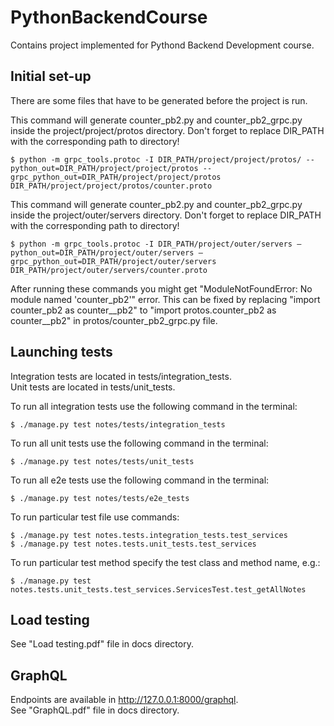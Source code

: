 # PythonBackendCourse

Contains project implemented for Pythond Backend Development course.

## Initial set-up
There are some files that have to be generated before the project is run.

This command will generate counter_pb2.py and counter_pb2_grpc.py inside the project/project/protos directory. Don't forget to replace DIR_PATH with the corresponding path to directory!
```
$ python -m grpc_tools.protoc -I DIR_PATH/project/project/protos/ --python_out=DIR_PATH/project/project/protos --grpc_python_out=DIR_PATH/project/project/protos DIR_PATH/project/project/protos/counter.proto
```

This command will generate counter_pb2.py and counter_pb2_grpc.py inside the project/outer/servers directory. Don't forget to replace DIR_PATH with the corresponding path to directory!
```
$ python -m grpc_tools.protoc -I DIR_PATH/project/outer/servers —python_out=DIR_PATH/project/outer/servers —grpc_python_out=DIR_PATH/project/outer/servers DIR_PATH/project/outer/servers/counter.proto
```
After running these commands you might get "ModuleNotFoundError: No module named 'counter_pb2'" error. This can be fixed by replacing "import counter_pb2 as counter__pb2" to "import protos.counter_pb2 as counter__pb2" in protos/counter_pb2_grpc.py file.
## Launching tests

Integration tests are located in tests/integration_tests.\
Unit tests are located in tests/unit_tests.

To run all integration tests use the following command in the terminal:
```
$ ./manage.py test notes/tests/integration_tests
```

To run all unit tests use the following command in the terminal:
```
$ ./manage.py test notes/tests/unit_tests
```

To run all e2e tests use the following command in the terminal:
```
$ ./manage.py test notes/tests/e2e_tests
```

To run particular test file use commands:
```
$ ./manage.py test notes.tests.integration_tests.test_services
$ ./manage.py test notes.tests.unit_tests.test_services
```
To run particular test method specify the test class and method name, e.g.:
```
$ ./manage.py test notes.tests.unit_tests.test_services.ServicesTest.test_getAllNotes
```
## Load testing
See "Load testing.pdf" file in docs directory.

## GraphQL
Endpoints are available in http://127.0.0.1:8000/graphql. \
See "GraphQL.pdf" file in docs directory.

